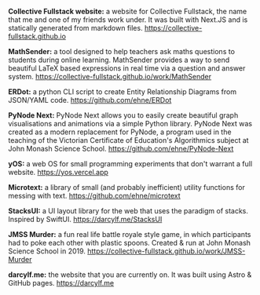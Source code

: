 **Collective Fullstack website:** a website for Collective Fullstack, the name that me and one of my friends work under. It was built with Next.JS and is statically generated from markdown files. https://collective-fullstack.github.io

**MathSender:** a tool designed to help teachers ask maths questions to students during online learning. MathSender provides a way to send beautiful LaTeX based expressions in real time via a question and answer system. https://collective-fullstack.github.io/work/MathSender

**ERDot:** a python CLI script to create Entity Relationship Diagrams from JSON/YAML code. https://github.com/ehne/ERDot

**PyNode Next:** PyNode Next allows you to easily create beautiful graph visualisations and animations via a simple Python library. PyNode Next was created as a modern replacement for PyNode, a program used in the teaching of the Victorian Certificate of Education's Algorithmics subject at John Monash Science School. https://github.com/ehne/PyNode-Next

**yOS:** a web OS for small programming experiments that don't warrant a full website. https://yos.vercel.app

**Microtext:** a library of small (and probably inefficient) utility functions for messing with text. https://github.com/ehne/microtext

**StacksUI:** a UI layout library for the web that uses the paradigm of stacks. Inspired by SwiftUI. https://darcylf.me/StacksUI

**JMSS Murder:** a fun real life battle royale style game, in which participants had to poke each other with plastic spoons. Created & run at John Monash Science School in 2019. https://collective-fullstack.github.io/work/JMSS-Murder

**darcylf.me:** the website that you are currently on. It was built using Astro & GitHub pages. https://darcylf.me